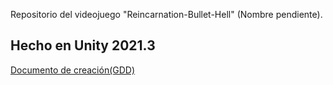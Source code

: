 Repositorio del videojuego "Reincarnation-Bullet-Hell" (Nombre pendiente).

## Hecho en Unity 2021.3
[Documento de creación(GDD)](https://docs.google.com/document/d/1U0qDebng6ChEV4lmCHTY2eDWohIvNSDg_uDHpaf3BMQ/edit)